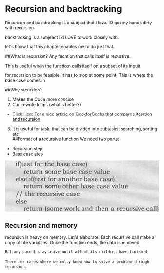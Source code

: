 # Recursion and backtracking
Recursion and backtracking is a subject that I love. IO got my hands dirty with recursion.

backtracking is a subjeect I'd LOVE to work closely with.

let's hopw that this chapter enables me to do just that.

##What is recursion?
Any fucntion that calls itself is recursive.

This is useful when the functio;n calls itself on a subset of its inpuit

for recursion to be feasible, it has to stop at some point. This is where the base case comes in

##Why recursion?
1. Makes the Code more concise
2. Can rewrite loops (what's better?)
  - [Click Here For a nice article on GeekforGeeks that compares iteration and recursion](https://www.geeksforgeeks.org/difference-between-recursion-and-iteration/)
3. it is useful for task, that can be divided into subtasks: searching, sorting etc  
##Format of a recursive function
We need two parts:
- Recursion step
- Base case step

![Recursion template algorithmm](img/recursive_function.png)

## Recursion and memory
recursion is heavy on memory. Let's elaborate:
    Each recursive call make a copy of hte variables. Once the function ends, the data is removed.

    But any parent stay alive until all of its children have finished

    There aer cases where we onl.y know how to solve a problem through recursion.
